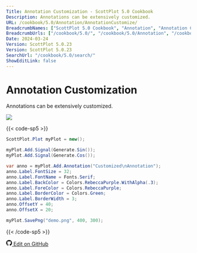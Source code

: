 ```yaml
---
Title: Annotation Customization - ScottPlot 5.0 Cookbook
Description: Annotations can be extensively customized.
URL: /cookbook/5.0/Annotation/AnnotationCustomize/
BreadcrumbNames: ["ScottPlot 5.0 Cookbook", "Annotation", "Annotation Customization"]
BreadcrumbUrls: ["/cookbook/5.0/", "/cookbook/5.0/Annotation", "/cookbook/5.0/Annotation/AnnotationCustomize"]
Date: 2024-03-24
Version: ScottPlot 5.0.23
Version: ScottPlot 5.0.23
SearchUrl: "/cookbook/5.0/search/"
ShowEditLink: false
---
```


# Annotation Customization


Annotations can be extensively customized.

[![](/cookbook/5.0/images/AnnotationCustomize.png?240324174053)](/cookbook/5.0/images/AnnotationCustomize.png?240324174053)

{{< code-sp5 >}}

```cs
ScottPlot.Plot myPlot = new();

myPlot.Add.Signal(Generate.Sin());
myPlot.Add.Signal(Generate.Cos());

var anno = myPlot.Add.Annotation("Customized\nAnnotation");
anno.Label.FontSize = 32;
anno.Label.FontName = Fonts.Serif;
anno.Label.BackColor = Colors.RebeccaPurple.WithAlpha(.3);
anno.Label.ForeColor = Colors.RebeccaPurple;
anno.Label.BorderColor = Colors.Green;
anno.Label.BorderWidth = 3;
anno.OffsetY = 40;
anno.OffsetX = 20;

myPlot.SavePng("demo.png", 400, 300);

```

{{< /code-sp5 >}}

<a href='https://github.com/ScottPlot/ScottPlot/blob/main/src/ScottPlot5/ScottPlot5%20Cookbook/Recipes/PlotTypes/Annotation.cs'><svg xmlns="http://www.w3.org/2000/svg" width="16" height="16" fill="currentColor" class="mb-1 bi bi-github" viewBox="0 0 16 16">
  <path d="M8 0C3.58 0 0 3.58 0 8c0 3.54 2.29 6.53 5.47 7.59.4.07.55-.17.55-.38 0-.19-.01-.82-.01-1.49-2.01.37-2.53-.49-2.69-.94-.09-.23-.48-.94-.82-1.13-.28-.15-.68-.52-.01-.53.63-.01 1.08.58 1.23.82.72 1.21 1.87.87 2.33.66.07-.52.28-.87.51-1.07-1.78-.2-3.64-.89-3.64-3.95 0-.87.31-1.59.82-2.15-.08-.2-.36-1.02.08-2.12 0 0 .67-.21 2.2.82.64-.18 1.32-.27 2-.27s1.36.09 2 .27c1.53-1.04 2.2-.82 2.2-.82.44 1.1.16 1.92.08 2.12.51.56.82 1.27.82 2.15 0 3.07-1.87 3.75-3.65 3.95.29.25.54.73.54 1.48 0 1.07-.01 1.93-.01 2.2 0 .21.15.46.55.38A8.01 8.01 0 0 0 16 8c0-4.42-3.58-8-8-8"/>
</svg> Edit on GitHub</a>

